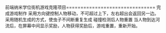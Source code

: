 前端纳米学位街机游戏克隆项目===============================
完成游戏制作
采用方向键控制人物移动，不可超过上下，左右超出会返回另一边。
采用随机生成的方式，使虫子不间断重复生成
碰撞检测后人物重置
当人物到达河流后，在屏幕中间显示奖励，人物获得奖励后，游戏重置，重新开始。